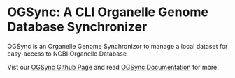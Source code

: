 # OGSync: A CLI Organelle Genome Database Synchronizer

OGSync is an Organelle Genome Synchronizor to manage a local dataset for easy-access to NCBI Organelle Database

Vist our [OGSync Github Page](https://yiqingxu.github.io/OGSync/) and read [OGSync Documentation](https://yiqingxu.github.io/OGSync/manual.html) for more.